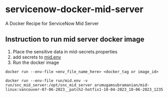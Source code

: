 # servicenow-docker-mid-server
A Docker Recipe for ServiceNow Mid Server


## Instruction to run mid server docker image

1. Place the sensitive data in mid-secrets.properties
2. add secrets to [mid.env](run%2Fmid.env)
3. Run the docker image
```shell
docker run --env-file <env_file_name_here> <docker_tag or image_id>

docker run --env-file run/mid.env -v run/snc_mid_server:/opt/snc_mid_server arumugamsubramanian/mid-linux:vancouver-07-06-2023__patch2-hotfix1-10-04-2023_10-06-2023_1235
```



